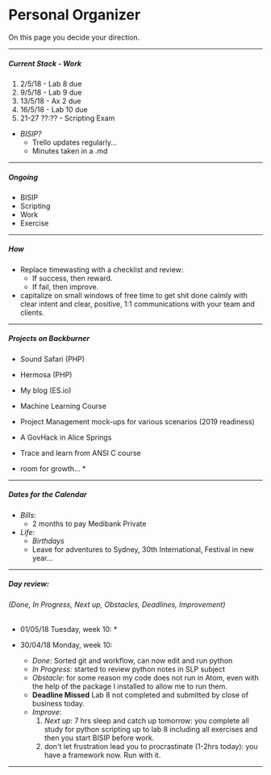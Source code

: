 # Personal Organizer

On this page you decide your direction.

---

##### Current Stack - Work

1.  2/5/18 - Lab  8 due
1.  9/5/18 - Lab  9 due
1. 13/5/18 - Ax 2   due
1. 16/5/18 - Lab 10 due
1. 21-27 ??:?? - Scripting Exam

* *BISIP?*
    * Trello updates regularly...
    * Minutes taken in a .md

---

##### Ongoing

* BISIP
* Scripting
* Work
* Exercise

---

##### How

* Replace timewasting with a checklist and review:
    * If success, then reward.
    * If fail,    then improve.
* capitalize on small windows of free time to get shit done calmly with clear intent and clear, positive, 1:1 communications with your team and clients.

---

##### Projects on Backburner

* Sound Safari (PHP)
* Hermosa (PHP)
* My blog (ES.io)
* Machine Learning Course
* Project Management mock-ups for various scenarios (2019 readiness)
* A GovHack in Alice Springs
* Trace and learn from ANSI C course

* room for growth...
    *

---

##### Dates for the Calendar

* *Bills*:
    * 2 months to pay Medibank Private
* *Life*:
    * *Birthdays*
    * Leave for adventures to Sydney, 30th International, Festival in new year...

---

##### Day review:
###### (Done, In Progress, Next up, Obstacles, Deadlines, Improvement)

* 01/05/18 Tuesday, week 10:
    *

* 30/04/18 Monday, week 10:
    * *Done*: Sorted git and workflow, can now edit and run python
    * *In Progress*: started to review python notes in SLP subject
    * *Obstacle*: for some reason my code does not run in Atom, even with the help of the package I installed to allow me to run them.
    * **Deadline Missed** Lab 8 not completed and submitted by close of business today.
    * *Improve*:
        1. *Next up*: 7 hrs sleep and catch up tomorrow: you complete all study for python scripting up to lab 8 including all exercises and then you start BISIP before work.
        1. don't let frustration lead you to procrastinate (1-2hrs today): you have a framework now. Run with it.

---
